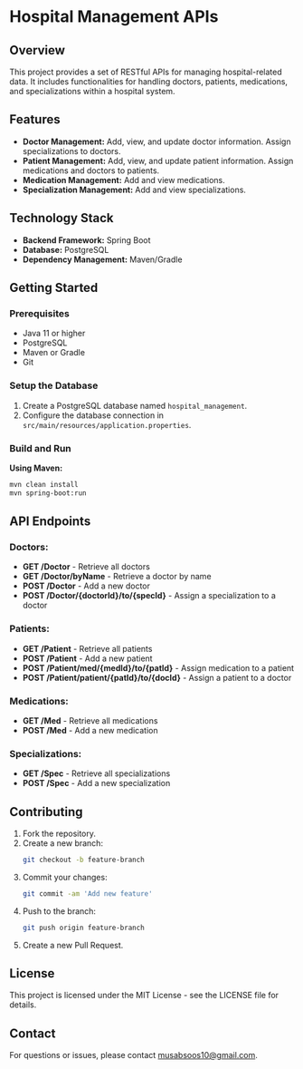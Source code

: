 # Hospital Management APIs

## Overview

This project provides a set of RESTful APIs for managing hospital-related data. It includes functionalities for handling doctors, patients, medications, and specializations within a hospital system.

## Features

- **Doctor Management:** Add, view, and update doctor information. Assign specializations to doctors.
- **Patient Management:** Add, view, and update patient information. Assign medications and doctors to patients.
- **Medication Management:** Add and view medications.
- **Specialization Management:** Add and view specializations.

## Technology Stack

- **Backend Framework:** Spring Boot
- **Database:** PostgreSQL
- **Dependency Management:** Maven/Gradle

## Getting Started

### Prerequisites

- Java 11 or higher
- PostgreSQL
- Maven or Gradle
- Git

### Setup the Database

1. Create a PostgreSQL database named `hospital_management`.
2. Configure the database connection in `src/main/resources/application.properties`.

### Build and Run

**Using Maven:**

```bash
mvn clean install
mvn spring-boot:run
```
## API Endpoints

### Doctors:

- **GET /Doctor** - Retrieve all doctors
- **GET /Doctor/byName** - Retrieve a doctor by name
- **POST /Doctor** - Add a new doctor
- **POST /Doctor/{doctorId}/to/{specId}** - Assign a specialization to a doctor

### Patients:

- **GET /Patient** - Retrieve all patients
- **POST /Patient** - Add a new patient
- **POST /Patient/med/{medId}/to/{patId}** - Assign medication to a patient
- **POST /Patient/patient/{patId}/to/{docId}** - Assign a patient to a doctor

### Medications:

- **GET /Med** - Retrieve all medications
- **POST /Med** - Add a new medication

### Specializations:

- **GET /Spec** - Retrieve all specializations
- **POST /Spec** - Add a new specialization

## Contributing

1. Fork the repository.
2. Create a new branch:
   ```bash
   git checkout -b feature-branch
   ```
3. Commit your changes:
   ```bash
   git commit -am 'Add new feature'
   ```
4. Push to the branch:
   ```bash
   git push origin feature-branch
   ```
5. Create a new Pull Request.

## License

This project is licensed under the MIT License - see the LICENSE file for details.

## Contact

For questions or issues, please contact [musabsoos10@gmail.com](musabsoos10@gmail.com).


